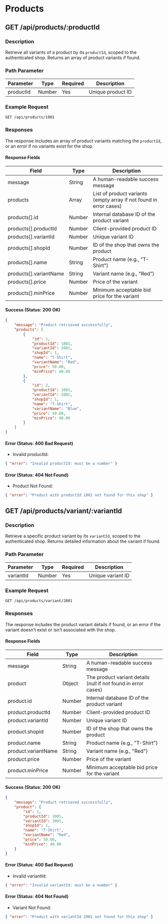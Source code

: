 # Products

## GET /api/products/:productId

### Description
Retrieve all variants of a product by its `productId`, scoped to the authenticated shop. Returns an array of product variants if found.

### Path Parameter
| Parameter              | Type   | Required | Description                          |
|------------------------|--------|----------|--------------------------------------|
| productId	             | Number | Yes	     | Unique product ID                    |

### Example Request
```
GET /api/products/1001
```

### Responses
The response includes an array of product variants matching the `productId`, or an error if no variants exist for the shop.

#### Response Fields
| Field	| Type | Description |
|-------|------|-------------|
| message |	String | A human-readable success message |
| products | Array | List of product variants (empty array if not found in error cases) |
| products[].id | Number | Internal database ID of the product variant |
| products[].productId | Number | Client-provided product ID |
| products[].variantId | Number | Unique variant ID |
| products[].shopId | Number | ID of the shop that owns the product |
| products[].name | String | Product name (e.g., "T-Shirt") |
| products[].variantName | String | Variant name (e.g., "Red") |
| products[].price | Number | Price of the variant |
| products[].minPrice | Number | Minimum acceptable bid price for the variant |

#### Success (Status: 200 OK)
```json
{
    "message": "Product retrieved successfully",
    "products": [
        {
            "id": 1,
            "productId": 1001,
            "variantId": 2001,
            "shopId": 1,
            "name": "T-Shirt",
            "variantName": "Red",
            "price": 50.00,
            "minPrice": 40.00
        },
        {
            "id": 2,
            "productId": 1001,
            "variantId": 2002,
            "shopId": 1,
            "name": "T-Shirt",
            "variantName": "Blue",
            "price": 50.00,
            "minPrice": 40.00
        }
    ]
}
```

#### Error (Status: 400 Bad Request)
- Invalid productId:
```json
{ "error": "Invalid productId: must be a number" }
```

#### Error (Status: 404 Not Found)
- Product Not Found:
```json
{ "error": "Product with productId 1001 not found for this shop" }
```

## GET /api/products/variant/:variantId

### Description
Retrieve a specific product variant by its `variantId`, scoped to the authenticated shop. Returns detailed information about the variant if found.

### Path Parameter
| Parameter	| Type | Required | Description |
|-----------|------|----------|-------------|
| variantId	| Number | Yes | Unique variant ID |

### Example Request
```
GET /api/products/variant/2001
```

### Responses
The response includes the product variant details if found, or an error if the variant doesn’t exist or isn’t associated with the shop.

#### Response Fields
| Field | Type | Description |
|-------|------|-------------|
| message | String | A human-readable success message |
| product | Object | The product variant details (null if not found in error cases) |
| product.id | Number | Internal database ID of the product variant |
| product.productId	| Number | Client-provided product ID |
| product.variantId	| Number | Unique variant ID |
| product.shopId | Number | ID of the shop that owns the product |
| product.name | String | Product name (e.g., "T-Shirt") |
| product.variantName | String| Variant name (e.g., "Red") |
| product.price | Number | Price of the variant |
| product.minPrice | Number	| Minimum acceptable bid price for the variant |

#### Success (Status: 200 OK)
```json
{
    "message": "Product retrieved successfully",
    "product": {
        "id": 1,
        "productId": 1001,
        "variantId": 2001,
        "shopId": 1,
        "name": "T-Shirt",
        "variantName": "Red",
        "price": 50.00,
        "minPrice": 40.00
    }
}
```

#### Error (Status: 400 Bad Request)
- Invalid variantId:
```json
{ "error": "Invalid variantId: must be a number" }
```

#### Error (Status: 404 Not Found)
- Variant Not Found:
```json
{ "error": "Product with variantId 2001 not found for this shop" }
```
